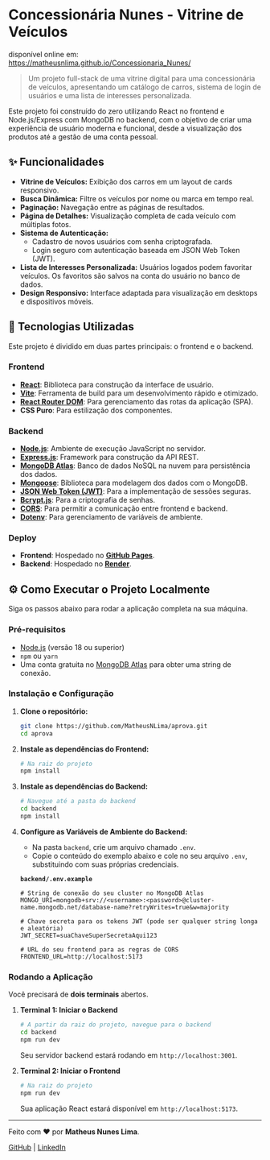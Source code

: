 # Concessionária Nunes - Vitrine de Veículos
disponível online em: https://matheusnlima.github.io/Concessionaria_Nunes/
> Um projeto full-stack de uma vitrine digital para uma concessionária de veículos, apresentando um catálogo de carros, sistema de login de usuários e uma lista de interesses personalizada.

Este projeto foi construído do zero utilizando React no frontend e Node.js/Express com MongoDB no backend, com o objetivo de criar uma experiência de usuário moderna e funcional, desde a visualização dos produtos até a gestão de uma conta pessoal.

## ✨ Funcionalidades

*   **Vitrine de Veículos:** Exibição dos carros em um layout de cards responsivo.
*   **Busca Dinâmica:** Filtre os veículos por nome ou marca em tempo real.
*   **Paginação:** Navegação entre as páginas de resultados.
*   **Página de Detalhes:** Visualização completa de cada veículo com múltiplas fotos.
*   **Sistema de Autenticação:**
    *   Cadastro de novos usuários com senha criptografada.
    *   Login seguro com autenticação baseada em JSON Web Token (JWT).
*   **Lista de Interesses Personalizada:** Usuários logados podem favoritar veículos. Os favoritos são salvos na conta do usuário no banco de dados.
*   **Design Responsivo:** Interface adaptada para visualização em desktops e dispositivos móveis.

## 🚀 Tecnologias Utilizadas

Este projeto é dividido em duas partes principais: o frontend e o backend.

### Frontend
*   **[React](https://reactjs.org/)**: Biblioteca para construção da interface de usuário.
*   **[Vite](https://vitejs.dev/)**: Ferramenta de build para um desenvolvimento rápido e otimizado.
*   **[React Router DOM](https://reactrouter.com/)**: Para gerenciamento das rotas da aplicação (SPA).
*   **CSS Puro**: Para estilização dos componentes.

### Backend
*   **[Node.js](https://nodejs.org/)**: Ambiente de execução JavaScript no servidor.
*   **[Express.js](https://expressjs.com/)**: Framework para construção da API REST.
*   **[MongoDB Atlas](https://www.mongodb.com/cloud/atlas)**: Banco de dados NoSQL na nuvem para persistência dos dados.
*   **[Mongoose](https://mongoosejs.com/)**: Biblioteca para modelagem dos dados com o MongoDB.
*   **[JSON Web Token (JWT)](https://jwt.io/)**: Para a implementação de sessões seguras.
*   **[Bcrypt.js](https://github.com/dcodeIO/bcrypt.js)**: Para a criptografia de senhas.
*   **[CORS](https://expressjs.com/en/resources/middleware/cors.html)**: Para permitir a comunicação entre frontend e backend.
*   **[Dotenv](https://github.com/motdotla/dotenv)**: Para gerenciamento de variáveis de ambiente.

### Deploy
*   **Frontend**: Hospedado no **[GitHub Pages](https://pages.github.com/)**.
*   **Backend**: Hospedado no **[Render](https://render.com/)**.

## ⚙️ Como Executar o Projeto Localmente

Siga os passos abaixo para rodar a aplicação completa na sua máquina.

### Pré-requisitos
*   [Node.js](https://nodejs.org/) (versão 18 ou superior)
*   `npm` ou `yarn`
*   Uma conta gratuita no [MongoDB Atlas](https://www.mongodb.com/cloud/atlas) para obter uma string de conexão.

### Instalação e Configuração

1.  **Clone o repositório:**
    ```bash
    git clone https://github.com/MatheusNLima/aprova.git
    cd aprova
    ```

2.  **Instale as dependências do Frontend:**
    ```bash
    # Na raiz do projeto
    npm install
    ```

3.  **Instale as dependências do Backend:**
    ```bash
    # Navegue até a pasta do backend
    cd backend
    npm install
    ```

4.  **Configure as Variáveis de Ambiente do Backend:**
    *   Na pasta `backend`, crie um arquivo chamado `.env`.
    *   Copie o conteúdo do exemplo abaixo e cole no seu arquivo `.env`, substituindo com suas próprias credenciais.

    **`backend/.env.example`**
    ```
    # String de conexão do seu cluster no MongoDB Atlas
    MONGO_URI=mongodb+srv://<username>:<password>@cluster-name.mongodb.net/database-name?retryWrites=true&w=majority

    # Chave secreta para os tokens JWT (pode ser qualquer string longa e aleatória)
    JWT_SECRET=suaChaveSuperSecretaAqui123

    # URL do seu frontend para as regras de CORS
    FRONTEND_URL=http://localhost:5173
    ```

### Rodando a Aplicação

Você precisará de **dois terminais** abertos.

1.  **Terminal 1: Iniciar o Backend**
    ```bash
    # A partir da raiz do projeto, navegue para o backend
    cd backend
    npm run dev
    ```
    Seu servidor backend estará rodando em `http://localhost:3001`.

2.  **Terminal 2: Iniciar o Frontend**
    ```bash
    # Na raiz do projeto
    npm run dev
    ```
    Sua aplicação React estará disponível em `http://localhost:5173`.


---
Feito com ❤️ por **Matheus Nunes Lima**.

[GitHub](https://github.com/MatheusNLima) | [LinkedIn](https://www.linkedin.com/in/matheus-lima-13397b1b5/)
